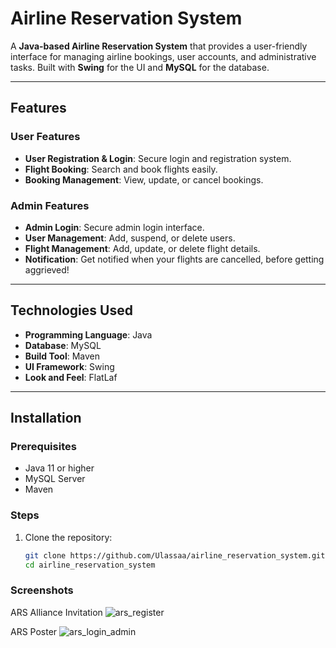 # Airline Reservation System

A **Java-based Airline Reservation System** that provides a user-friendly interface for managing airline bookings, user accounts, and administrative tasks. Built with **Swing** for the UI and **MySQL** for the database.

---

## Features

### User Features
- **User Registration & Login**: Secure login and registration system.
- **Flight Booking**: Search and book flights easily.
- **Booking Management**: View, update, or cancel bookings.

### Admin Features
- **Admin Login**: Secure admin login interface.
- **User Management**: Add, suspend, or delete users.
- **Flight Management**: Add, update, or delete flight details.
- **Notification**: Get notified when your flights are cancelled, before getting aggrieved!

---

## Technologies Used

- **Programming Language**: Java
- **Database**: MySQL
- **Build Tool**: Maven
- **UI Framework**: Swing
- **Look and Feel**: FlatLaf

---

## Installation

### Prerequisites
- Java 11 or higher
- MySQL Server
- Maven

### Steps
1. Clone the repository:
   ```bash
   git clone https://github.com/Ulassaa/airline_reservation_system.git
   cd airline_reservation_system


### Screenshots

ARS Alliance Invitation
![ars_register](https://github.com/user-attachments/assets/18b31678-488e-45aa-ab86-31d299248b9e)


ARS Poster
![ars_login_admin](https://github.com/user-attachments/assets/d5065cbf-0a6a-4247-acaa-1b7db1496017)

